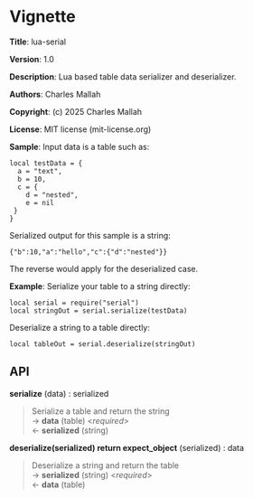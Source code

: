 # Vignette

**Title**:
lua-serial

**Version**:
1.0

**Description**:
Lua based table data serializer and deserializer.

**Authors**:
Charles Mallah

**Copyright**:
(c) 2025 Charles Mallah

**License**:
MIT license (mit-license.org)

**Sample**:
Input data is a table such as:

    local testData = {
      a = "text",
      b = 10,
      c = {
        d = "nested",
        e = nil
     }
    }

Serialized output for this sample is a string:

    {"b":10,"a":"hello","c":{"d":"nested"}}

The reverse would apply for the deserialized case.

**Example**:
Serialize your table to a string directly:

    local serial = require("serial")
    local stringOut = serial.serialize(testData)

Deserialize a string to a table directly:

    local tableOut = serial.deserialize(stringOut)

## API

**serialize** (data) : serialized

> Serialize a table and return the string  
> &rarr; **data** (table) <_required_>  
> &larr; **serialized** (string)

**deserialize(serialized) return expect_object** (serialized) : data

> Deserialize a string and return the table  
> &rarr; **serialized** (string) <_required_>  
> &larr; **data** (table)
